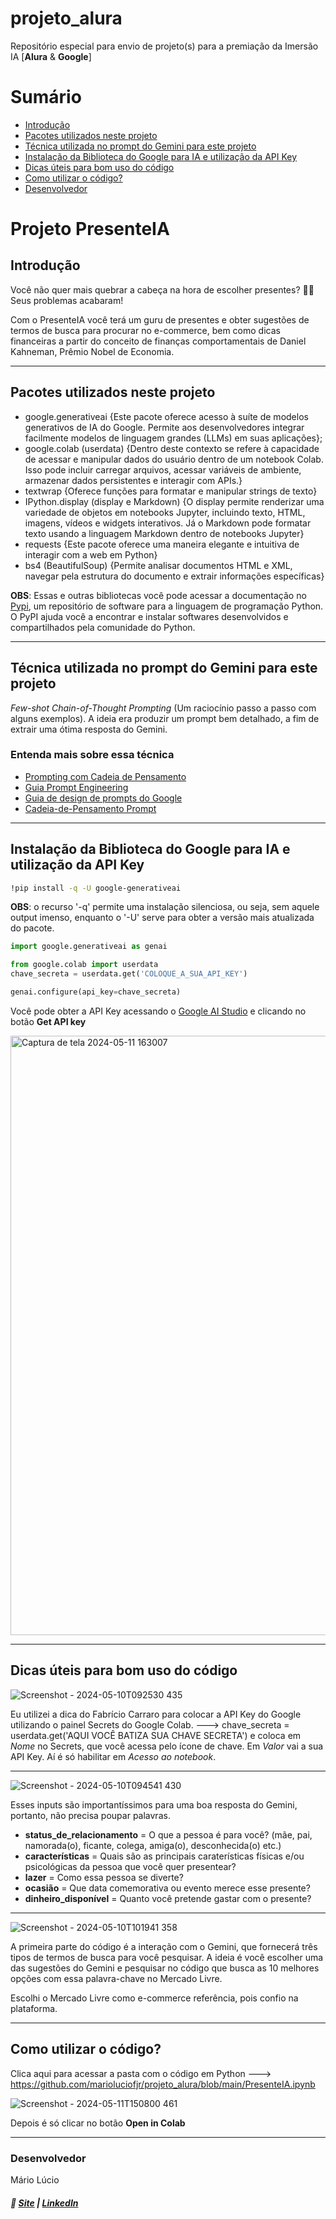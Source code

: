 # projeto_alura
Repositório especial para envio de projeto(s) para a premiação da Imersão IA [**Alura** &amp; **Google**]

# Sumário
+ [Introdução](https://github.com/marioluciofjr/projeto_alura/tree/main#introdu%C3%A7%C3%A3o)
+ [Pacotes utilizados neste projeto](https://github.com/marioluciofjr/projeto_alura/tree/main#pacotes-utilizados-neste-projeto)
+ [Técnica utilizada no prompt do Gemini para este projeto](https://github.com/marioluciofjr/projeto_alura/tree/main#t%C3%A9cnica-utilizada-no-prompt-do-gemini-para-este-projeto)
+ [Instalação da Biblioteca do Google para IA e utilização da API Key](https://github.com/marioluciofjr/projeto_alura/tree/main#instala%C3%A7%C3%A3o-da-biblioteca-do-google-para-ia-e-utiliza%C3%A7%C3%A3o-da-api-key)
+ [Dicas úteis para bom uso do código](https://github.com/marioluciofjr/projeto_alura/tree/main#dicas-%C3%BAteis-para-bom-uso-do-c%C3%B3digo)
+ [Como utilizar o código?](https://github.com/marioluciofjr/projeto_alura/tree/main#como-utilizar-o-c%C3%B3digo)
+ [Desenvolvedor ](https://github.com/marioluciofjr/projeto_alura/tree/main#desenvolvedor)

# Projeto PresenteIA 

## Introdução
Você não quer mais quebrar a cabeça na hora de escolher presentes? 🤯🎁
Seus problemas acabaram! 

Com o PresenteIA você terá um guru de presentes e obter sugestões de termos de busca para procurar no e-commerce, bem como dicas financeiras a partir do 
conceito de finanças comportamentais de Daniel Kahneman, Prêmio Nobel de Economia.

---------------------------------------------------------------------------------

## Pacotes utilizados neste projeto
+ google.generativeai {Este pacote oferece acesso à suíte de modelos generativos de IA do Google. Permite aos desenvolvedores integrar facilmente modelos de linguagem grandes (LLMs) em suas aplicações};
+ google.colab (userdata) {Dentro deste contexto se refere à capacidade de acessar e manipular dados do usuário dentro de um notebook Colab.
Isso pode incluir carregar arquivos, acessar variáveis de ambiente, armazenar dados persistentes e interagir com APIs.}
+ textwrap {Oferece funções para formatar e manipular strings de texto}
+ IPython.display (display e Markdown) {O display permite renderizar uma variedade de objetos em notebooks Jupyter, incluindo texto, HTML, imagens, vídeos e widgets interativos. Já o Markdown pode formatar texto usando a linguagem Markdown dentro de notebooks Jupyter}
+ requests {Este pacote oferece uma maneira elegante e intuitiva de interagir com a web em Python}
+ bs4 (BeautifulSoup) {Permite analisar documentos HTML e XML, navegar pela estrutura do documento e extrair informações específicas}

**OBS**: Essas e outras bibliotecas você pode acessar a documentação no [Pypi](https://pypi.org/), um repositório de software para a linguagem de programação Python. O PyPI ajuda você a encontrar e instalar softwares desenvolvidos e compartilhados pela comunidade do Python.

---------------------------------------------------------------------------------

## Técnica utilizada no prompt do Gemini para este projeto

*Few-shot Chain-of-Thought Prompting* (Um raciocínio passo a passo com alguns exemplos). A ideia era produzir um prompt bem detalhado, a fim de extrair uma ótima resposta do Gemini.

### Entenda mais sobre essa técnica

+ [Prompting com Cadeia de Pensamento](https://learnprompting.org/pt/docs/intermediate/chain_of_thought)
+ [Guia Prompt Engineering](https://www.programmers.com.br/blog/guia-prompt-engineering/)
+ [Guia de design de prompts do Google](https://ai.google.dev/gemini-api/docs/prompting-strategies?hl=pt-br)
+ [Cadeia-de-Pensamento Prompt](https://www.promptingguide.ai/pt/techniques/cot)

---------------------------------------------------------------------------------

## Instalação da Biblioteca do Google para IA e utilização da API Key

```bash
!pip install -q -U google-generativeai
```
**OBS**: o recurso '-q' permite uma instalação silenciosa, ou seja, sem aquele output imenso, enquanto o '-U' serve para obter a versão mais atualizada do pacote.

```python
import google.generativeai as genai

from google.colab import userdata
chave_secreta = userdata.get('COLOQUE_A_SUA_API_KEY')

genai.configure(api_key=chave_secreta)
```
Você pode obter a API Key acessando o [Google AI Studio](https://aistudio.google.com/app/prompts/new_chat) e clicando no botão **Get API key**

<img width="959" alt="Captura de tela 2024-05-11 163007" src="https://github.com/marioluciofjr/projeto_alura/assets/105465306/09c7fa16-06af-4af4-b2b6-fdd7d2ad8a5e">

---------------------------------------------------------------------------------

## Dicas úteis para bom uso do código

![Screenshot - 2024-05-10T092530 435](https://github.com/marioluciofjr/projeto_alura/assets/105465306/edf02446-4835-4e83-b11c-80deb8500a0d)

Eu utilizei a dica do Fabrício Carraro para colocar a API Key do Google utilizando o painel Secrets do Google Colab. 
---> chave_secreta = userdata.get('AQUI VOCÊ BATIZA SUA CHAVE SECRETA') e coloca em *Nome* no Secrets, que você acessa pelo ícone de chave. 
Em *Valor* vai a sua API Key. Aí é só habilitar em *Acesso ao notebook*.

---------------------------------------------------------------------------------

![Screenshot - 2024-05-10T094541 430](https://github.com/marioluciofjr/projeto_alura/assets/105465306/d3205dce-5e5b-4d2f-b103-3cd38d88a284)

Esses inputs são importantíssimos para uma boa resposta do Gemini, portanto, não precisa poupar palavras. 

+ **status_de_relacionamento** = O que a pessoa é para você? (mãe, pai, namorada(o), ficante, colega, amiga(o), desconhecida(o) etc.)
+ **características** = Quais são as principais caraterísticas físicas e/ou psicológicas da pessoa que você quer presentear?
+ **lazer** = Como essa pessoa se diverte?
+ **ocasião** = Que data comemorativa ou evento merece esse presente?
+ **dinheiro_disponível** = Quanto você pretende gastar com o presente?

---------------------------------------------------------------------------------

![Screenshot - 2024-05-10T101941 358](https://github.com/marioluciofjr/projeto_alura/assets/105465306/b43204db-ebf4-4652-8b86-61dc3dba7bca)

A primeira parte do código é a interação com o Gemini, que fornecerá três tipos de termos de busca para você pesquisar. 
A ideia é você escolher uma das sugestões do Gemini e pesquisar no código que busca as 10 melhores opções com essa palavra-chave no Mercado Livre.

Escolhi o Mercado Livre como e-commerce referência, pois confio na plataforma.

---------------------------------------------------------------------------------

## Como utilizar o código?

Clica aqui para acessar a pasta com o código em Python ---> https://github.com/marioluciofjr/projeto_alura/blob/main/PresenteIA.ipynb

![Screenshot - 2024-05-11T150800 461](https://github.com/marioluciofjr/projeto_alura/assets/105465306/967d6491-1722-4063-91d4-a0da2bd8befe)

Depois é só clicar no botão **Open in Colab**

---------------------------------------------------------------------------------

### Desenvolvedor 
Mário Lúcio

##### 🔗 [Site](https://prazocerto.me) | [LinkedIn](https://linkedin.com/in/marioluciofjr)

